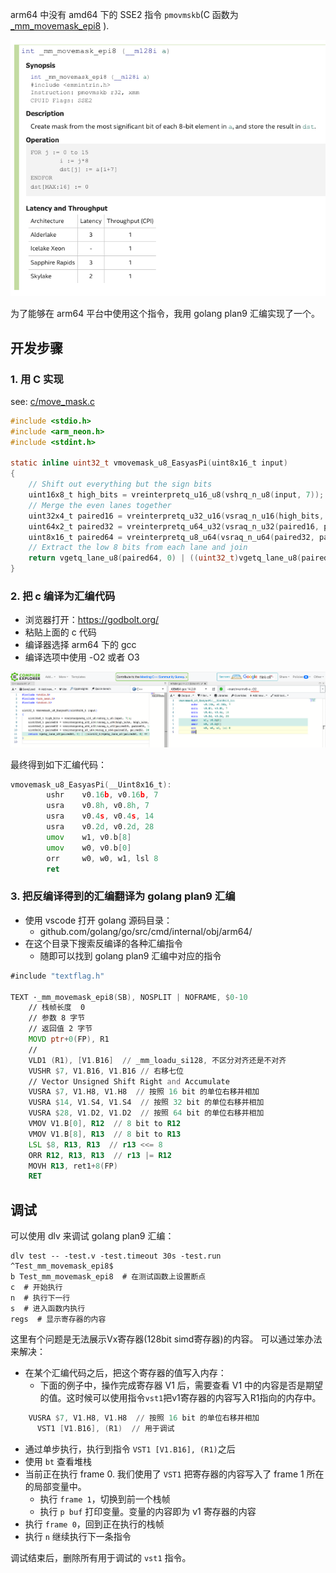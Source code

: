 arm64 中没有 amd64 下的 SSE2 指令 `pmovmskb`(C 函数为 [_mm_movemask_epi8](https://www.intel.com/content/www/us/en/docs/intrinsics-guide/index.html#text=_mm_movemask_epi8&ig_expand=5801,4106,6491,6548,4603,877,5870,1002,4602,4602) ).

![](../../../doc/images/intel_sse2_move_mask.png)

为了能够在 arm64 平台中使用这个指令，我用 golang plan9 汇编实现了一个。

## 开发步骤
### 1. 用 C 实现
see: [c/move_mask.c](./c/move_mask.c)

```c
#include <stdio.h>
#include <arm_neon.h>
#include <stdint.h>

static inline uint32_t vmovemask_u8_EasyasPi(uint8x16_t input)
{
    // Shift out everything but the sign bits
    uint16x8_t high_bits = vreinterpretq_u16_u8(vshrq_n_u8(input, 7));
    // Merge the even lanes together
    uint32x4_t paired16 = vreinterpretq_u32_u16(vsraq_n_u16(high_bits, high_bits, 7));
    uint64x2_t paired32 = vreinterpretq_u64_u32(vsraq_n_u32(paired16, paired16, 14));
    uint8x16_t paired64 = vreinterpretq_u8_u64(vsraq_n_u64(paired32, paired32, 28));
    // Extract the low 8 bits from each lane and join
    return vgetq_lane_u8(paired64, 0) | ((uint32_t)vgetq_lane_u8(paired64, 8) << 8);
}
```

### 2. 把 c 编译为汇编代码
* 浏览器打开：https://godbolt.org/
* 粘贴上面的 c 代码
* 编译器选择 arm64 下的 gcc
* 编译选项中使用 -O2 或者 O3

![](../../../doc/images/godbolt_org_c_to_asm.png)

最终得到如下汇编代码：
```asm
vmovemask_u8_EasyasPi(__Uint8x16_t):
        ushr    v0.16b, v0.16b, 7
        usra    v0.8h, v0.8h, 7
        usra    v0.4s, v0.4s, 14
        usra    v0.2d, v0.2d, 28
        umov    w1, v0.b[8]
        umov    w0, v0.b[0]
        orr     w0, w0, w1, lsl 8
        ret
```

### 3. 把反编译得到的汇编翻译为 golang plan9 汇编
* 使用 vscode 打开 golang 源码目录：
  - github.com/golang/go/src/cmd/internal/obj/arm64/
* 在这个目录下搜索反编译的各种汇编指令
  - 随即可以找到 golang plan9 汇编中对应的指令

```asm
#include "textflag.h"

TEXT ·_mm_movemask_epi8(SB), NOSPLIT | NOFRAME, $0-10
    // 栈帧长度  0
    // 参数 8 字节
    // 返回值 2 字节
	MOVD ptr+0(FP), R1
    //
    VLD1 (R1), [V1.B16]  // _mm_loadu_si128, 不区分对齐还是不对齐
    VUSHR $7, V1.B16, V1.B16 // 右移七位
    // Vector Unsigned Shift Right and Accumulate
    VUSRA $7, V1.H8, V1.H8  // 按照 16 bit 的单位右移并相加
    VUSRA $14, V1.S4, V1.S4  // 按照 32 bit 的单位右移并相加
    VUSRA $28, V1.D2, V1.D2  // 按照 64 bit 的单位右移并相加
    VMOV V1.B[0], R12  // 8 bit to R12
    VMOV V1.B[8], R13  // 8 bit to R13
    LSL $8, R13, R13  // r13 <<= 8
    ORR R12, R13, R13  // r13 |= R12
    MOVH R13, ret1+8(FP)
    RET
```

## 调试
可以使用 dlv 来调试 golang plan9 汇编：
```shell
dlv test -- -test.v -test.timeout 30s -test.run ^Test_mm_movemask_epi8$
b Test_mm_movemask_epi8  # 在测试函数上设置断点
c  # 开始执行
n  # 执行下一行
s  # 进入函数内执行
regs  # 显示寄存器的内容
```

这里有个问题是无法展示Vx寄存器(128bit simd寄存器)的内容。
可以通过笨办法来解决：
* 在某个汇编代码之后，把这个寄存器的值写入内存：
  - 下面的例子中，操作完成寄存器 V1 后，需要查看 V1 中的内容是否是期望的值。这时候可以使用指令`vst1`把v1寄存器的内容写入R1指向的内存中。

```asm
    VUSRA $7, V1.H8, V1.H8  // 按照 16 bit 的单位右移并相加
      VST1 [V1.B16], (R1)  // 用于调试
```

* 通过单步执行，执行到指令 `VST1 [V1.B16], (R1)`之后
* 使用 `bt` 查看堆栈
* 当前正在执行 frame 0. 我们使用了 `VST1` 把寄存器的内容写入了 frame 1 所在的局部变量中。
  - 执行 `frame 1`，切换到前一个栈帧
  - 执行 `p buf` 打印变量。变量的内容即为 v1 寄存器的内容
* 执行 `frame 0`，回到正在执行的栈帧
* 执行 `n` 继续执行下一条指令

调试结束后，删除所有用于调试的 `vst1` 指令。
